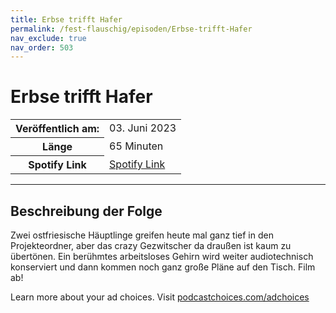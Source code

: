 ```yaml
---
title: Erbse trifft Hafer
permalink: /fest-flauschig/episoden/Erbse-trifft-Hafer
nav_exclude: true
nav_order: 503
---
```


# Erbse trifft Hafer
<table class="resp-table dcf-table dcf-table-responsive dcf-table-bordered dcf-table-striped dcf-w-100%">
                    <tbody>
                        <tr>
                            <th scope="row">Veröffentlich am:</th>
                            <td data-label="Veröffentlich am:">03. Juni 2023</td>
                        </tr>
                        <tr>
                            <th scope="row">Länge </th>
                            <td data-label="Länge ">65 Minuten</td>
                        </tr><tr>
                                <th scope="row">Spotify Link</th>
                                <td data-label="Spotify Link"><a href="https://open.spotify.com/episode/3xwRwhD4Fovn4IOXD8hmhn">Spotify Link</a></td>
                            </tr></tbody>
                </table>

***

## Beschreibung der Folge

<div>
<p>Zwei ostfriesische Häuptlinge greifen heute mal ganz tief in den Projekteordner, aber das crazy Gezwitscher da draußen ist kaum zu übertönen. Ein berühmtes arbeitsloses Gehirn wird weiter audiotechnisch konserviert und dann kommen noch ganz große Pläne auf den Tisch. Film ab!</p><p> </p><p>Learn more about your ad choices. Visit <a href="https://podcastchoices.com/adchoices" rel="nofollow">podcastchoices.com/adchoices</a></p>  
</div>

